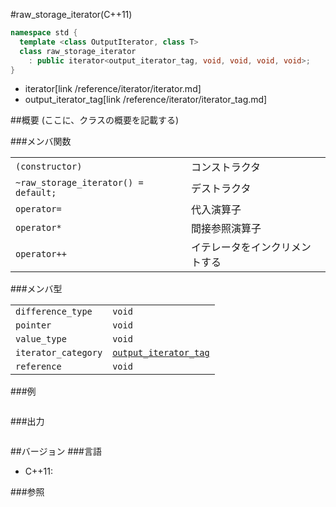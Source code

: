 #raw_storage_iterator(C++11)
```cpp
namespace std {
  template <class OutputIterator, class T>
  class raw_storage_iterator
    : public iterator<output_iterator_tag, void, void, void, void>;
}
```
* iterator[link /reference/iterator/iterator.md]
* output_iterator_tag[link /reference/iterator/iterator_tag.md]

##概要
(ここに、クラスの概要を記載する)


###メンバ関数

| | |
|-------------------------------------------------|-----------------------------------------------|
| `(constructor)` | コンストラクタ |
| `~raw_storage_iterator() = default;` | デストラクタ |
| `operator=` | 代入演算子 |
| `operator*` | 間接参照演算子 |
| `operator++` | イテレータをインクリメントする |


###メンバ型

| | |
|--------------------------------|-----------------------------------------------------------------------------------------------------------------------|
| `difference_type` | `void` |
| `pointer` | `void` |
| `value_type` | `void` |
| `iterator_category` | [`output_iterator_tag`](/reference/iterator/iterator_tag.md) |
| `reference` | `void` |


###例
```cpp
```

###出力
```
```

##バージョン
###言語
- C++11:

###参照


